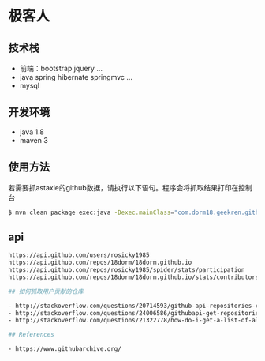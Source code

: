 # 极客人

## 技术栈

- 前端：bootstrap jquery ...
- java spring hibernate springmvc ...
- mysql

## 开发环境

- java 1.8
- maven 3

## 使用方法

若需要抓astaxie的github数据，请执行以下语句。程序会将抓取结果打印在控制台
```bash
$ mvn clean package exec:java -Dexec.mainClass="com.dorm18.geekren.github.pages.User" -Dexec.args="astaxie"
```
## api

```bash
https://api.github.com/users/rosicky1985
https://api.github.com/repos/18dorm/18dorm.github.io
https://api.github.com/repos/rosicky1985/spider/stats/participation
https://api.github.com/repos/18dorm/18dorm.github.io/stats/contributors

## 如何抓取用户贡献的仓库

- http://stackoverflow.com/questions/20714593/github-api-repositories-contributed-to
- http://stackoverflow.com/questions/24006586/githubapi-get-repositories-a-user-has-ever-committed-in
- http://stackoverflow.com/questions/21322778/how-do-i-get-a-list-of-all-the-github-projects-ive-contributed-to-in-the-last-y?lq=1

## References

- https://www.githubarchive.org/